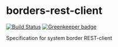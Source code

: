 # borders-rest-client

[![Build Status](https://travis-ci.org/actano/borders-rest-client.svg?branch=master)](https://travis-ci.org/actano/borders-rest-client)
[![Greenkeeper badge](https://badges.greenkeeper.io/actano/borders-rest-client.svg)](https://greenkeeper.io/)

Specification for system border REST-client
